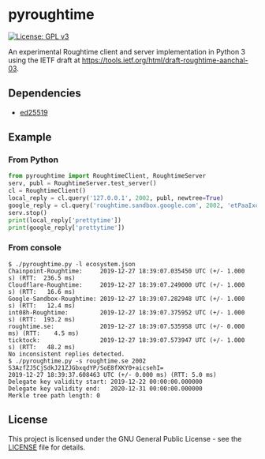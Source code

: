 # pyroughtime

[![License: GPL v3](https://img.shields.io/badge/License-GPL%20v3-blue.svg)](https://www.gnu.org/licenses/gpl-3.0)

An experimental Roughtime client and server implementation in Python 3 using the IETF draft at
<https://tools.ietf.org/html/draft-roughtime-aanchal-03>.

## Dependencies

* [ed25519](https://github.com/warner/python-ed25519/)

## Example

### From Python

```python
from pyroughtime import RoughtimeClient, RoughtimeServer
serv, publ = RoughtimeServer.test_server()
cl = RoughtimeClient()
local_reply = cl.query('127.0.0.1', 2002, publ, newtree=True)
google_reply = cl.query('roughtime.sandbox.google.com', 2002, 'etPaaIxcBMY1oUeGpwvPMCJMwlRVNxv51KK/tktoJTQ=', newtree=False)
serv.stop()
print(local_reply['prettytime'])
print(google_reply['prettytime'])
```

### From console
```console
$ ./pyroughtime.py -l ecosystem.json
Chainpoint-Roughtime:     2019-12-27 18:39:07.035450 UTC (+/- 1.000  s) (RTT:  236.5 ms)
Cloudflare-Roughtime:     2019-12-27 18:39:07.249000 UTC (+/- 1.000  s) (RTT:   16.6 ms)
Google-Sandbox-Roughtime: 2019-12-27 18:39:07.282948 UTC (+/- 1.000  s) (RTT:   12.4 ms)
int08h-Roughtime:         2019-12-27 18:39:07.375952 UTC (+/- 1.000  s) (RTT:  193.2 ms)
roughtime.se:             2019-12-27 18:39:07.535958 UTC (+/- 0.000 ms) (RTT:    4.5 ms)
ticktock:                 2019-12-27 18:39:07.573947 UTC (+/- 1.000  s) (RTT:   48.2 ms)
No inconsistent replies detected.
$ ./pyroughtime.py -s roughtime.se 2002 S3AzfZJ5CjSdkJ21ZJGbxqdYP/SoE8fXKY0+aicsehI=
2019-12-27 18:39:37.608463 UTC (+/- 0.000 ms) (RTT: 5.0 ms)
Delegate key validity start: 2019-12-22 00:00:00.000000
Delegate key validity end:   2020-12-31 00:00:00.000000
Merkle tree path length: 0
```

## License

This project is licensed under the GNU General Public License - see the [LICENSE](LICENSE)
file for details.
